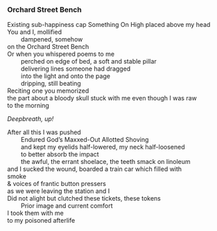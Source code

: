 ### Orchard Street Bench


Existing sub-happiness cap Something On High placed above my head\
You and I, mollified\
&nbsp;&nbsp;&nbsp;&nbsp;&nbsp;&nbsp;&nbsp;&nbsp;dampened, somehow\
on the Orchard Street Bench\
Or when you whispered poems to me\
&nbsp;&nbsp;&nbsp;&nbsp;&nbsp;&nbsp;&nbsp;&nbsp;perched on edge of bed, a soft and stable pillar\
&nbsp;&nbsp;&nbsp;&nbsp;&nbsp;&nbsp;&nbsp;&nbsp;delivering lines someone had dragged\
&nbsp;&nbsp;&nbsp;&nbsp;&nbsp;&nbsp;&nbsp;&nbsp;into the light and onto the page\
&nbsp;&nbsp;&nbsp;&nbsp;&nbsp;&nbsp;&nbsp;&nbsp;dripping, still beating\
Reciting one you memorized\
<span class='link' data-link='md/chasing.md'>the part about a bloody skull</span> stuck with me even though I was raw\
to the morning

*Deepbreath, up!*

After all this I was pushed\
&nbsp;&nbsp;&nbsp;&nbsp;&nbsp;&nbsp;&nbsp;&nbsp;Endured God’s Maxxed-Out Allotted Shoving\
&nbsp;&nbsp;&nbsp;&nbsp;&nbsp;&nbsp;&nbsp;&nbsp;and kept my eyelids half-lowered, my neck half-loosened\
&nbsp;&nbsp;&nbsp;&nbsp;&nbsp;&nbsp;&nbsp;&nbsp;to better absorb the impact\
&nbsp;&nbsp;&nbsp;&nbsp;&nbsp;&nbsp;&nbsp;&nbsp;the awful, the errant shoelace, the teeth smack on linoleum\
and <span class='link' data-link='md/red.md'>I sucked the wound</span>, boarded a train car which filled with\
smoke\
& voices of frantic button pressers\
as we were leaving the station and I\
Did not alight but clutched these tickets, these tokens\
&nbsp;&nbsp;&nbsp;&nbsp;&nbsp;&nbsp;&nbsp;&nbsp;Prior image and current comfort\
I took them with me\
to my poisoned afterlife
